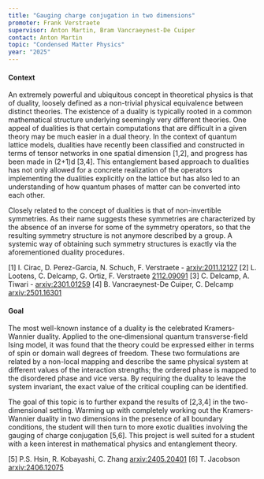 ```yaml
---
title: "Gauging charge conjugation in two dimensions"
promoter: Frank Verstraete
supervisor: Anton Martin, Bram Vancraeynest-De Cuiper
contact: Anton Martin
topic: "Condensed Matter Physics"
year: "2025"
---
```


#### Context

An extremely powerful and ubiquitous concept in theoretical physics is that of duality, loosely defined as a non-trivial physical equivalence between distinct theories. The existence of a duality is typically rooted in a common mathematical structure underlying seemingly very different theories. One appeal of dualities is that certain computations that are difficult in a given theory may be much easier in a dual theory. In the context of quantum lattice models, dualities have recently been classified and constructed in terms of tensor networks in one spatial dimension [1,2], and progress has been made in (2+1)d [3,4]. This entanglement based approach to dualities has not only allowed for a concrete realization of the operators implementing the dualities explicitly on the lattice but has also led to an understanding of how quantum phases of matter can be converted into each other.

Closely related to the concept of dualities is that of non-invertible symmetries. As their name suggests these symmetries are characterized by the absence of an inverse for some of the symmetry operators, so that the resulting symmetry structure is not anymore described by a group. A systemic way of obtaining such symmetry structures is exactly via the aforementioned duality procedures.

[1] I. Cirac, D. Perez-Garcia, N. Schuch, F. Verstraete - [arxiv:2011.12127](https://arxiv.org/abs/2312.09272)
[2] L. Lootens, C. Delcamp, G. Ortiz, F. Verstraete [2112.09091](https://arxiv.org/abs/2112.09091)
[3] C. Delcamp, A. Tiwari - [arxiv:2301.01259](https://arxiv.org/abs/2301.01259)
[4] B. Vancraeynest-De Cuiper, C. Delcamp [arxiv:2501.16301](https://arxiv.org/abs/2501.16301)

#### Goal

The most well-known instance of a duality is the celebrated Kramers-Wannier duality. Applied to the one‐dimensional quantum transverse-field Ising model, it was found that the theory could be expressed either in terms of spin or domain wall degrees of freedom. These two formulations are related by a non-local mapping and describe the same physical system at different values of the interaction strengths; the ordered phase is mapped to the disordered phase and vice versa. By requiring the duality to leave the system invariant, the exact value of the critical coupling can be identified.

The goal of this topic is to further expand the results of [2,3,4] in the two-dimensional setting. Warming up with completely working out the Kramers-Wannier duality in two dimensions in the presence of all boundary conditions, the student will then turn to more exotic dualities involving the gauging of charge conjugation [5,6]. This project is well suited for a student with a keen interest in mathematical physics and entanglement theory.

[5] P.S. Hsin, R. Kobayashi, C. Zhang [arxiv:2405.20401](https://arxiv.org/abs/2405.20401)
[6] T. Jacobson [arxiv:2406.12075](https://arxiv.org/abs/2406.12075)